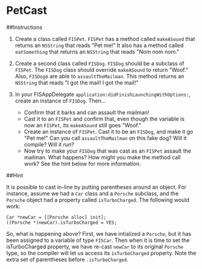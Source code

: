 # PetCast

##Instructions

1) Create a class called `FISPet`. `FISPet` has a method called `makeASound` that returns an `NSString` that reads "Pet me!" It also has a method called `eatSomething` that returns an `NSString` that reads "Nom nom nom."

2) Create a second class called `FISDog`. `FISDog` should be a subclass of `FISPet`. The `FISDog` class should override `makeASound` to return "Woof." Also, `FISDog`s are able to `assaultTheMailman`. This method returns an `NSString` that reads "I got the mail! I got the mail!"

3) In your FISAppDelegate `application:didFinishLaunchingWithOptions:`, create an instance of `FISDog`. Then...
    - Confirm that it barks and can assault the mailman!
    - Cast it to an `FISPet` and confirm that, even though the variable is now an `FISPet`, its `makeASound` still goes "Woof."
    - Create an instance of `FISPet`. Cast it to be an `FISDog`, and make it go "Pet me!" Can you call `assaultTheMailman` on this fake dog? Will it compile? Will it *run*?
    - Now try to make your `FISDog` that was cast as an `FISPet` assault the mailman. What happens? How might you make the method call work? See the hint below for more information.


##Hint

It is possible to cast in-line by putting parentheses around an object. For instance, assume we had a `Car` class and a `Porsche` subclass, and the `Porsche` object had a property called `isTurboCharged`. The following would work:

```
Car *newCar = [[Porsche alloc] init];
((Porsche *)newCar).isTurboCharged = YES;
```

So, what is happening above? First, we have intialized a `Porsche`, but it has been assigned to a variable of type `FISCar`. Then when it is time to set the isTurboCharged property, we have re-cast `newCar` to its original `Porsche` type, so the compiler will let us access its `isTurboCharged` property. Note the extra set of parentheses before `.isTurboCharged`.
